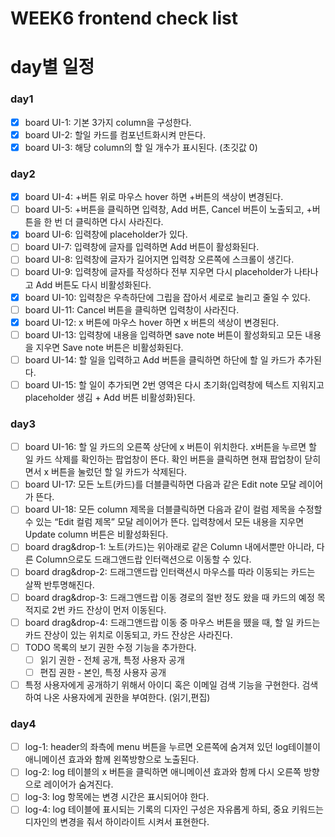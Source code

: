 # WEEK6 frontend check list

# day별 일정
### day1 
- [x] board UI-1:  기본 3가지 column을 구성한다.
- [x] board UI-2: 할일 카드를 컴포넌트화시켜 만든다.
- [x] board UI-3:  해당 column의 할 일 개수가 표시된다. (초깃값 0)

### day2
- [x] board UI-4: +버튼 위로 마우스 hover 하면 +버튼의 색상이 변경된다.
- [ ] board UI-5: +버튼을 클릭하면 입력창, Add 버튼, Cancel 버튼이 노출되고, +버튼을 한 번 더 클릭하면 다시 사라진다.
- [x] board UI-6: 입력창에 placeholder가 있다.
- [ ] board UI-7: 입력창에 글자를 입력하면 Add 버튼이 활성화된다.
- [ ] board UI-8: 입력창에 글자가 길어지면 입력창 오른쪽에 스크롤이 생긴다.
- [ ] board UI-9: 입력창에 글자를 작성하다 전부 지우면 다시 placeholder가 나타나고 Add 버튼도 다시 비활성화된다.
- [x] board UI-10: 입력창은 우측하단에 그립을 잡아서 세로로 늘리고 줄일 수 있다.
- [ ] board UI-11: Cancel 버튼을 클릭하면 입력창이 사라진다.
- [x] board UI-12:  x 버튼에 마우스 hover 하면 x 버튼의 색상이 변경된다.
- [ ] board UI-13: 입력창에 내용을 입력하면 save note 버튼이 활성화되고 모든 내용을 지우면 Save note 버튼은 비활성화된다. 
- [ ] board UI-14: 할 일을 입력하고 Add 버튼을 클릭하면 하단에 할 일 카드가 추가된다.
- [ ] board UI-15: 할 일이 추가되면 2번 영역은 다시 초기화(입력창에 텍스트 지워지고 placeholder 생김 + Add 버튼 비활성화)된다.

### day3
- [ ] board UI-16: 할 일 카드의 오른쪽 상단에 x 버튼이 위치한다. x버튼을 누르면 할 일 카드 삭제를 확인하는 팝업창이 뜬다. 확인 버튼을 클릭하면 현재 팝업창이 닫히면서 x 버튼을 눌렀던 할 일 카드가 삭제된다.
- [ ] board UI-17: 모든 노트(카드)를 더블클릭하면 다음과 같은 Edit note 모달 레이어가 뜬다.
- [ ] board UI-18: 모든 column 제목을 더블클릭하면 다음과 같이 컬럼 제목을 수정할 수 있는 “Edit 컬럼 제목” 모달 레이어가 뜬다. 입력창에서 모든 내용을 지우면 Update column 버튼은 비활성화된다. 
- [ ] board drag&drop-1: 노트(카드)는 위아래로 같은 Column 내에서뿐만 아니라, 다른 Column으로도 드래그앤드랍 인터랙션으로 이동할 수 있다.
- [ ] board drag&drop-2: 드래그앤드랍 인터랙션시 마우스를 따라 이동되는 카드는 살짝 반투명해진다.
- [ ] board drag&drop-3: 드래그앤드랍 이동 경로의 절반 정도 왔을 때 카드의 예정 목적지로 2번 카드 잔상이 먼저 이동된다.
- [ ] board drag&drop-4: 드래그앤드랍 이동 중 마우스 버튼을 뗐을 때, 할 일 카드는 카드 잔상이 있는 위치로 이동되고, 카드 잔상은 사라진다.
- [ ] TODO 목록의 보기 권한 수정 기능을 추가한다.
    - [ ] 읽기 권한 - 전체 공개, 특정 사용자 공개          
    - [ ] 편집 권한 - 본인, 특정 사용자 공개
- [ ] 특정 사용자에게 공개하기 위해서 아이디 혹은 이메일 검색 기능을 구현한다. 검색하여 나온 사용자에게 권한을 부여한다. (읽기,편집)

### day4
- [ ] log-1: header의 좌측에 menu 버튼을 누르면 오른쪽에 숨겨져 있던 log테이블이 애니메이션 효과와 함께 왼쪽방향으로 노출된다.
- [ ] log-2: log 테이블의 x 버튼을 클릭하면 애니메이션 효과와 함께 다시 오른쪽 방향으로 레이어가 숨겨진다.
- [ ] log-3: log 항목에는 변경 시간은 표시되어야 한다.
- [ ] log-4: log 테이블에 표시되는 기록의 디자인 구성은 자유롭게 하되, 중요 키워드는 디자인의 변경을 줘서 하이라이트 시켜서 표현한다.  
